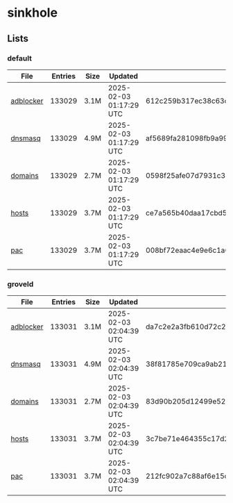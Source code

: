 # sinkhole

## Lists

### default

|File|Entries|Size|Updated|Hash|
|-|-|-|-|-|
|[adblocker](https://raw.githubusercontent.com/groveld/sinkhole/lists/default/adblocker.txt)|133029|3.1M|2025-02-03 01:17:29 UTC|612c259b317ec38c63c9b09a39f7b13ea1ecc9287c4e88f35dd88ad37f1beb65|
|[dnsmasq](https://raw.githubusercontent.com/groveld/sinkhole/lists/default/dnsmasq.txt)|133029|4.9M|2025-02-03 01:17:29 UTC|af5689fa281098fb9a99a01a12d6eb7666fb9668426597b34413240e2192344d|
|[domains](https://raw.githubusercontent.com/groveld/sinkhole/lists/default/domains.txt)|133029|2.7M|2025-02-03 01:17:29 UTC|0598f25afe07d7931c3895d955d7db1e4677d64b3fd37e2b77c1891d8671c00f|
|[hosts](https://raw.githubusercontent.com/groveld/sinkhole/lists/default/hosts.txt)|133029|3.7M|2025-02-03 01:17:29 UTC|ce7a565b40daa17cbd506ce12ab1b252dd95c5d50651b22bb0bdc3c7d316ec52|
|[pac](https://raw.githubusercontent.com/groveld/sinkhole/lists/default/pac.txt)|133029|3.7M|2025-02-03 01:17:29 UTC|008bf72eaac4e9e6c1a620c9cedfb796d51d47639d1d5c0110fd79541ca024b0|

### groveld

|File|Entries|Size|Updated|Hash|
|-|-|-|-|-|
|[adblocker](https://raw.githubusercontent.com/groveld/sinkhole/lists/groveld/adblocker.txt)|133031|3.1M|2025-02-03 02:04:39 UTC|da7c2e2a3fb610d72c28cc7368c7eaadde6fa087744d587435e9e42b0df1a745|
|[dnsmasq](https://raw.githubusercontent.com/groveld/sinkhole/lists/groveld/dnsmasq.txt)|133031|4.9M|2025-02-03 02:04:39 UTC|38f81785e709ca9ab2168317221a92c4c53c1b3047d62923423ba4e59394671d|
|[domains](https://raw.githubusercontent.com/groveld/sinkhole/lists/groveld/domains.txt)|133031|2.7M|2025-02-03 02:04:39 UTC|83d90b205d12499e527a79bee853e1f1280e11263fdc4c01b7585e82d20d9495|
|[hosts](https://raw.githubusercontent.com/groveld/sinkhole/lists/groveld/hosts.txt)|133031|3.7M|2025-02-03 02:04:39 UTC|3c7be71e464355c17d21edfe420b90ef411c118b28403a87581cab0d19edebb3|
|[pac](https://raw.githubusercontent.com/groveld/sinkhole/lists/groveld/pac.txt)|133031|3.7M|2025-02-03 02:04:39 UTC|212fc902a7c88af6e15d2df358f4b57a07b44f8720a8cbe591896b03879aba64|
